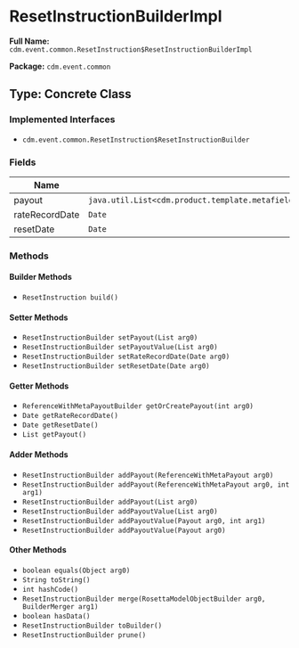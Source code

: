 # ResetInstructionBuilderImpl

**Full Name:** `cdm.event.common.ResetInstruction$ResetInstructionBuilderImpl`

**Package:** `cdm.event.common`

## Type: Concrete Class

### Implemented Interfaces

- `cdm.event.common.ResetInstruction$ResetInstructionBuilder`

### Fields

| Name | Type | Description |
|------|------|-------------|
| payout | `java.util.List<cdm.product.template.metafields.ReferenceWithMetaPayout$ReferenceWithMetaPayoutBuilder>` |  |
| rateRecordDate | `Date` |  |
| resetDate | `Date` |  |

### Methods

#### Builder Methods

- `ResetInstruction build()`

#### Setter Methods

- `ResetInstructionBuilder setPayout(List arg0)`
- `ResetInstructionBuilder setPayoutValue(List arg0)`
- `ResetInstructionBuilder setRateRecordDate(Date arg0)`
- `ResetInstructionBuilder setResetDate(Date arg0)`

#### Getter Methods

- `ReferenceWithMetaPayoutBuilder getOrCreatePayout(int arg0)`
- `Date getRateRecordDate()`
- `Date getResetDate()`
- `List getPayout()`

#### Adder Methods

- `ResetInstructionBuilder addPayout(ReferenceWithMetaPayout arg0)`
- `ResetInstructionBuilder addPayout(ReferenceWithMetaPayout arg0, int arg1)`
- `ResetInstructionBuilder addPayout(List arg0)`
- `ResetInstructionBuilder addPayoutValue(List arg0)`
- `ResetInstructionBuilder addPayoutValue(Payout arg0, int arg1)`
- `ResetInstructionBuilder addPayoutValue(Payout arg0)`

#### Other Methods

- `boolean equals(Object arg0)`
- `String toString()`
- `int hashCode()`
- `ResetInstructionBuilder merge(RosettaModelObjectBuilder arg0, BuilderMerger arg1)`
- `boolean hasData()`
- `ResetInstructionBuilder toBuilder()`
- `ResetInstructionBuilder prune()`

